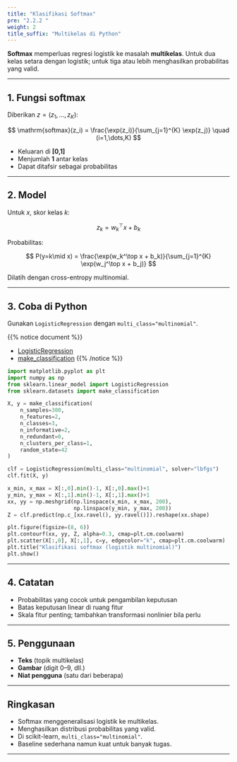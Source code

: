 ```yaml
---
title: "Klasifikasi Softmax"
pre: "2.2.2 "
weight: 2
title_suffix: "Multikelas di Python"
---
```


<div class="pagetop-box">
  <p><b>Softmax</b> memperluas regresi logistik ke masalah <b>multikelas</b>. Untuk dua kelas setara dengan logistik; untuk tiga atau lebih menghasilkan probabilitas yang valid.</p>
</div>

---

## 1. Fungsi softmax

Diberikan $z=(z_1,\dots,z_K)$:

$$
\mathrm{softmax}(z_i) = \frac{\exp(z_i)}{\sum_{j=1}^{K} \exp(z_j)} \quad (i=1,\dots,K)
$$

- Keluaran di <b>[0,1]</b>  
- Menjumlah <b>1</b> antar kelas  
- Dapat ditafsir sebagai probabilitas

---

## 2. Model

Untuk $x$, skor kelas $k$:

$$
z_k = w_k^\top x + b_k
$$

Probabilitas:

$$
P(y=k\mid x) = \frac{\exp(w_k^\top x + b_k)}{\sum_{j=1}^{K} \exp(w_j^\top x + b_j)}
$$

Dilatih dengan cross-entropy multinomial.

---

## 3. Coba di Python

Gunakan `LogisticRegression` dengan `multi_class="multinomial"`.

{{% notice document %}}
- [LogisticRegression](https://scikit-learn.org/stable/modules/generated/sklearn.linear_model.LogisticRegression.html)  
- [make_classification](https://scikit-learn.org/stable/modules/generated/sklearn.datasets.make_classification.html)
{{% /notice %}}

```python
import matplotlib.pyplot as plt
import numpy as np
from sklearn.linear_model import LogisticRegression
from sklearn.datasets import make_classification

X, y = make_classification(
    n_samples=300,
    n_features=2,
    n_classes=3,
    n_informative=2,
    n_redundant=0,
    n_clusters_per_class=1,
    random_state=42
)

clf = LogisticRegression(multi_class="multinomial", solver="lbfgs")
clf.fit(X, y)

x_min, x_max = X[:,0].min()-1, X[:,0].max()+1
y_min, y_max = X[:,1].min()-1, X[:,1].max()+1
xx, yy = np.meshgrid(np.linspace(x_min, x_max, 200),
                     np.linspace(y_min, y_max, 200))
Z = clf.predict(np.c_[xx.ravel(), yy.ravel()]).reshape(xx.shape)

plt.figure(figsize=(8, 6))
plt.contourf(xx, yy, Z, alpha=0.3, cmap=plt.cm.coolwarm)
plt.scatter(X[:,0], X[:,1], c=y, edgecolor="k", cmap=plt.cm.coolwarm)
plt.title("Klasifikasi softmax (logistik multinomial)")
plt.show()
```

---

## 4. Catatan

- Probabilitas yang cocok untuk pengambilan keputusan  
- Batas keputusan linear di ruang fitur  
- Skala fitur penting; tambahkan transformasi nonlinier bila perlu

---

## 5. Penggunaan

- <b>Teks</b> (topik multikelas)  
- <b>Gambar</b> (digit 0–9, dll.)  
- <b>Niat pengguna</b> (satu dari beberapa)

---

## Ringkasan

- Softmax menggeneralisasi logistik ke multikelas.  
- Menghasilkan distribusi probabilitas yang valid.  
- Di scikit-learn, `multi_class="multinomial"`.  
- Baseline sederhana namun kuat untuk banyak tugas.

---

